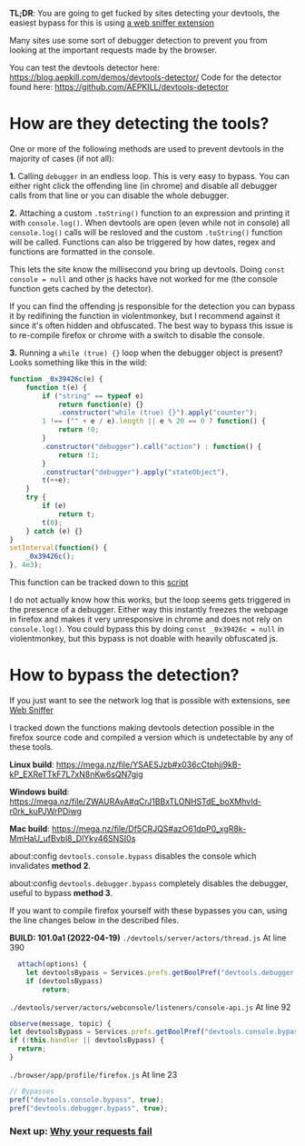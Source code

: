 **TL;DR**: You are going to get fucked by sites detecting your devtools, the easiest bypass for this is using [a web sniffer extension](https://chrome.google.com/webstore/detail/web-sniffer/ndfgffclcpdbgghfgkmooklaendohaef?hl=en)

Many sites use some sort of debugger detection to prevent you from looking at the important requests made by the browser.

You can test the devtools detector here: https://blog.aepkill.com/demos/devtools-detector/
Code for the detector found here: https://github.com/AEPKILL/devtools-detector

# How are they detecting the tools?

One or more of the following methods are used to prevent devtools in the majority of cases (if not all):

**1.**
Calling `debugger` in an endless loop.
This is very easy to bypass. You can either right click the offending line (in chrome) and disable all debugger calls from that line or you can disable the whole debugger.

**2.**
Attaching a custom `.toString()` function to an expression and printing it with `console.log()`.
When devtools are open (even while not in console) all `console.log()` calls will be resloved and the custom `.toString()` function will be called. Functions can also be triggered by how dates, regex and functions are formatted in the console.

This lets the site know the millisecond you bring up devtools. Doing `const console = null` and other js hacks have not worked for me (the console function gets cached by the detector). 

If you can find the offending js responsible for the detection you can bypass it by redifining the function in violentmonkey, but I recommend against it since it's often hidden and obfuscated. The best way to bypass this issue is to re-compile firefox or chrome with a switch to disable the console.

**3.**
Running a `while (true) {}` loop when the debugger object is present? Looks something like this in the wild:
```js
function _0x39426c(e) {
    function t(e) {
        if ("string" == typeof e)
            return function(e) {}
            .constructor("while (true) {}").apply("counter");
        1 !== ("" + e / e).length || e % 20 == 0 ? function() {
            return !0;
        }
        .constructor("debugger").call("action") : function() {
            return !1;
        }
        .constructor("debugger").apply("stateObject"),
        t(++e);
    }
    try {
        if (e)
            return t;
        t(0);
    } catch (e) {}
}
setInterval(function() {
    _0x39426c();
}, 4e3);
```
This function can be tracked down to this [script](https://github.com/javascript-obfuscator/javascript-obfuscator/blob/6de7c41c3f10f10c618da7cd96596e5c9362a25f/src/custom-code-helpers/debug-protection/templates/debug-protection-function/DebuggerTemplate.ts)

I do not actually know how this works, but the loop seems gets triggered in the presence of a debugger. Either way this instantly freezes the webpage in firefox and makes it very unresponsive in chrome and does not rely on `console.log()`. You could bypass this by doing `const _0x39426c = null` in violentmonkey, but this bypass is not doable with heavily obfuscated js.

# How to bypass the detection?

If you just want to see the network log that is possible with extensions, see [Web Sniffer](https://chrome.google.com/webstore/detail/web-sniffer/ndfgffclcpdbgghfgkmooklaendohaef?hl=en)

I tracked down the functions making devtools detection possible in the firefox source code and compiled a version which is undetectable by any of these tools.

**Linux build**: https://mega.nz/file/YSAESJzb#x036cCtphjj9kB-kP_EXReTTkF7L7xN8nKw6sQN7gig

**Windows build**: https://mega.nz/file/ZWAURAyA#qCrJ1BBxTLONHSTdE_boXMhvId-r0rk_kuPJWrPDiwg

**Mac build**: https://mega.nz/file/Df5CRJQS#azO61dpP0_xgR8k-MmHaU_ufBvbl8_DlYky46SNSI0s

about:config `devtools.console.bypass` disables the console which invalidates **method 2**. 

about:config `devtools.debugger.bypass` completely disables the debugger, useful to bypass **method 3**. 

If you want to compile firefox yourself with these bypasses you can, using the line changes below in the described files.

**BUILD: 101.0a1 (2022-04-19)**
`./devtools/server/actors/thread.js`
At line 390
```js
  attach(options) {
    let devtoolsBypass = Services.prefs.getBoolPref("devtools.debugger.bypass", true);
    if (devtoolsBypass)
        return;
```

`./devtools/server/actors/webconsole/listeners/console-api.js`
At line 92
```js
observe(message, topic) {
let devtoolsBypass = Services.prefs.getBoolPref("devtools.console.bypass", true);
if (!this.handler || devtoolsBypass) {
  return;
}
```
`./browser/app/profile/firefox.js`
At line 23

```js
// Bypasses
pref("devtools.console.bypass", true);
pref("devtools.debugger.bypass", true);
```

### Next up: [Why your requests fail](https://github.com/Blatzar/scraping-tutorial/blob/master/disguising_your_scraper.md)

